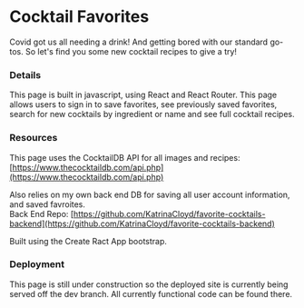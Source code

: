 # Cocktail Favorites 

Covid got us all needing a drink! And getting bored with our standard go-tos. So let's find you some new cocktail recipes to give a try! 

### Details 

This page is built in javascript, using React and React Router. This page allows users to sign in to save favorites, see previously saved favorites, search for new cocktails by ingredient or name and see full cocktail recipes. 

### Resources

This page uses the CocktailDB API for all images and recipes: [https://www.thecocktaildb.com/api.php](https://www.thecocktaildb.com/api.php)

Also relies on my own back end DB for saving all user account information, and saved favroites.  
Back End Repo: [https://github.com/KatrinaCloyd/favorite-cocktails-backend](https://github.com/KatrinaCloyd/favorite-cocktails-backend)

Built using the Create Ract App bootstrap. 

### Deployment

This page is still under construction so the deployed site is currently being served off the dev branch. All currently functional code can be found there. 
